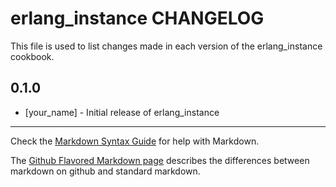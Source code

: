 erlang_instance CHANGELOG
=========================

This file is used to list changes made in each version of the erlang_instance cookbook.

0.1.0
-----
- [your_name] - Initial release of erlang_instance

- - -
Check the [Markdown Syntax Guide](http://daringfireball.net/projects/markdown/syntax) for help with Markdown.

The [Github Flavored Markdown page](http://github.github.com/github-flavored-markdown/) describes the differences between markdown on github and standard markdown.
